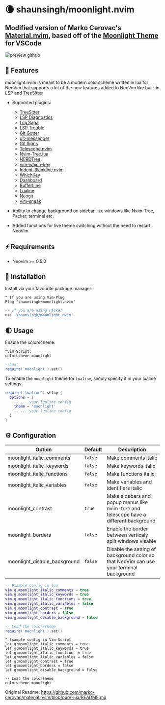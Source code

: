 # 🌘 shaunsingh/moonlight.nvim

## Modified version of Marko Cerovac's [Material.nvim](https://github.com/marko-cerovac/material.nvim), based off of the [Moonlight Theme](https://github.com/atomiks/moonlight-vscode-theme) for VSCode 

![preview github](https://user-images.githubusercontent.com/71196912/118175481-27755c80-b3fe-11eb-9d70-85a9f936c33d.png)

## 🌠 Features

moonlight.nvim is meant to be a modern colorscheme written in lua for NeoVim that supports a lot of the new features
added to NeoVim like built-in LSP and [TreeSitter](https://github.com/nvim-treesitter/nvim-treesitter)

+ Supported plugins:
    + [TreeSitter](https://github.com/nvim-treesitter/nvim-treesitter)
    + [LSP Diagnostics](https://neovim.io/doc/user/lsp.html)
    + [Lsp Saga](https://github.com/glepnir/lspsaga.nvim)
    + [LSP Trouble](https://github.com/folke/lsp-trouble.nvim)
    + [Git Gutter](https://github.com/airblade/vim-gitgutter)
    + [git-messenger](https://github.com/rhysd/git-messenger.vim)
    + [Git Signs](https://github.com/lewis6991/gitsigns.nvim)
    + [Telescope.nvim](https://github.com/nvim-telescope/telescope.nvim)
    + [Nvim-Tree.lua](https://github.com/kyazdani42/nvim-tree.lua)
    + [NERDTree](https://github.com/preservim/nerdtree)
    + [vim-which-key](https://github.com/liuchengxu/vim-which-key)
    + [Indent-Blankline.nvim](https://github.com/lukas-reineke/indent-blankline.nvim)
    + [WhichKey](https://github.com/liuchengxu/vim-which-key)
    + [Dashboard](https://github.com/glepnir/dashboard-nvim)
    + [BufferLine](https://github.com/akinsho/nvim-bufferline.lua)
    + [Lualine](https://github.com/hoob3rt/lualine.nvim)
    + [Neogit](https://github.com/TimUntersberger/neogit)
    + [vim-sneak](https://github.com/justinmk/vim-sneak)

+ Ability to change background on sidebar-like windows like Nvim-Tree, Packer, terminal etc.

+ Added functions for live theme switching without the need to restart NeoVim

## ⚡️ Requirements

+ Neovim >= 0.5.0

## 🌙 Installation

Install via your favourite package manager:
```vim
" If you are using Vim-Plug
Plug 'shaunsingh/moonlight.nvim'
```

```lua
-- If you are using Packer
use 'shaunsingh/moonlight.nvim'
```

## 🌓 Usage

Enable the colorscheme:
```vim 
"Vim-Script:
colorscheme moonlight
```

```lua
--Lua:
require('moonlight').set()
```

To enable the `moonlight` theme for `Lualine`, simply specify it in your lualine settings:

```lua
require('lualine').setup {
  options = {
    -- ... your lualine config
    theme = 'moonlight'
    -- ... your lualine config
  }
}
```

## ⚙️ Configuration


| Option                              | Default     | Description                                                                                                                                                     |
| ----------------------------------- | ----------- | --------------------------------------------------------------------------------------------------------------------------------------------------------------- |
| moonlight_italic_comments            | `false`     | Make comments italic                                                                                                                                            |
| moonlight_italic_keywords            | `false`     | Make keywords italic                                                                                                                                            |
| moonlight_italic_functions           | `false`     | Make functions italic                                                                                                                                           |
| moonlight_italic_variables           | `false`     | Make variables and identifiers italic                                                                                                                           |
| moonlight_contrast                   | `true`      | Make sidebars and popup menus like nvim-tree and telescope have a different background                                                                                       |
| moonlight_borders                    | `false`     | Enable the border between verticaly split windows visable
| moonlight_disable_background         | `false`     | Disable the setting of background color so that NeoVim can use your terminal background

```lua
-- Example config in lua
vim.g.moonlight_italic_comments = true
vim.g.moonlight_italic_keywords = true
vim.g.moonlight_italic_functions = true
vim.g.moonlight_italic_variables = false
vim.g.moonlight_contrast = true
vim.g.moonlight_borders = false 
vim.g.moonlight_disable_background = false

-- Load the colorscheme
require('moonlight').set()
```

```vim
" Example config in Vim-Script
let g:moonlight_italic_comments = true
let g:moonlight_italic_keywords = true
let g:moonlight_italic_functions = true
let g:moonlight_italic_variables = false
let g:moonlight_contrast = true
let g:moonlight_borders = false 
let g:moonlight_disable_background = false

-- Load the colorsheme
colorscheme moonlight
```

Original Readme: https://github.com/marko-cerovac/material.nvim/blob/pure-lua/README.md


<!-- vim: set ft=markdown: -->